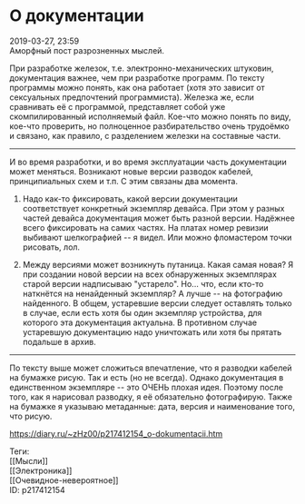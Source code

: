 О документации
===============

   
 2019-03-27, 23:59   
  Аморфный пост разрозненных мыслей.   
   
 При разработке железок, т.е. электронно-механических штуковин, документация важнее, чем при разработке программ. По тексту программы можно понять, как она работает (хотя это зависит от сексуальных предпочтений программиста). Железка же, если сравнивать её с программой, представляет собой уже скомпилированный исполняемый файл. Кое-что можно понять по виду, кое-что проверить, но полноценное разбирательство очень трудоёмко и связано, как правило, с разделением железки на составные части.   
   
 ***   
   
 И во время разработки, и во время эксплуатации часть документации может меняться. Возникают новые версии разводок кабелей, принципиальных схем и т.п. С этим связаны два момента.   
 1. Надо как-то фиксировать, какой версии документации соответствует конкретный экземпляр девайса. При этом у разных частей девайса документация может быть разной версии. Надёжнее всего фиксировать на самих частях. На платах номер ревизии выбивают шелкографией -- я видел. Или можно фломастером точки рисовать, лол.   
   
 2. Между версиями может возникнуть путаница. Какая самая новая? Я при создании новой версии на всех обнаруженных экземплярах старой версии надписываю "устарело". Но... что, если кто-то наткнётся на ненайденный экземпляр? А лучше -- на фотографию найденного. В общем, устаревшие версии следует оставлять только в случае, если есть хотя бы один экземпляр устройства, для которого эта документация актуальна. В противном случае устаревшую документацию надо уничтожать или хотя бы прятать подальше в архив.   
   
 ***   
   
 По тексту выше может сложиться впечатление, что я разводки кабелей на бумажке рисую. Так и есть (но не всегда). Однако документация в единственном экземпляре -- это ОЧЕНЬ плохая идея. Поэтому после того, как я нарисовал разводку, я её обязательно фотографирую. Также на бумажке я указываю метаданные: дата, версия и наименование того, что рисую.   
    
 <https://diary.ru/~zHz00/p217412154_o-dokumentacii.htm>   
   
 Теги:   
 [[Мысли]]   
 [[Электроника]]   
 [[Очевидное-невероятное]]   
 ID: p217412154